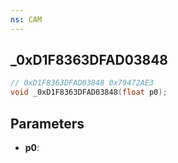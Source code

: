 ```yaml
---
ns: CAM
---
```

## _0xD1F8363DFAD03848

```c
// 0xD1F8363DFAD03848 0x79472AE3
void _0xD1F8363DFAD03848(float p0);
```


## Parameters
* **p0**: 


